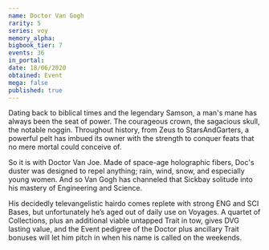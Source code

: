 ```yaml
---
name: Doctor Van Gogh
rarity: 5
series: voy
memory_alpha:
bigbook_tier: 7
events: 36
in_portal:
date: 18/06/2020
obtained: Event
mega: false
published: true
---
```


Dating back to biblical times and the legendary Samson, a man's mane has always been the seat of power. The courageous crown, the sagacious skull, the notable noggin. Throughout history, from Zeus to StarsAndGarters, a powerful pelt has imbued its owner with the strength to conquer feats that no mere mortal could conceive of.

So it is with Doctor Van Joe. Made of space-age holographic fibers, Doc's duster was designed to repel anything; rain, wind, snow, and especially young women. And so Van Gogh has channeled that Sickbay solitude into his mastery of Engineering and Science.

His decidedly televangelistic hairdo comes replete with strong ENG and SCI Bases, but unfortunately he’s aged out of daily use on Voyages. A quartet of Collections, plus an additional viable untapped Trait in tow, gives DVG lasting value, and the Event pedigree of the Doctor plus ancillary Trait bonuses will let him pitch in when his name is called on the weekends.
